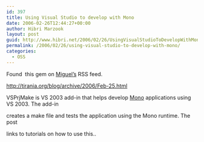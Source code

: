 ```yaml
---
id: 397
title: Using Visual Studio to develop with Mono
date: 2006-02-26T12:44:27+00:00
author: Hibri Marzook
layout: post
guid: http://www.hibri.net/2006/02/26/UsingVisualStudioToDevelopWithMono.aspx
permalink: /2006/02/26/using-visual-studio-to-develop-with-mono/
categories:
  - OSS
---
```

Found&nbsp; this gem on [Miguel&#8217;s](http://tirania.org/blog/index.html) RSS feed. 

<http://tirania.org/blog/archive/2006/Feb-25.html>

VSPrjMake is VS 2003 add-in that helps develop [Mono](http://www.go-mono.com) applications using VS 2003. The add-in
  
creates a make file and tests the application using the Mono runtime. The post
  
links to tutorials on how to use this..

&nbsp;

&nbsp;